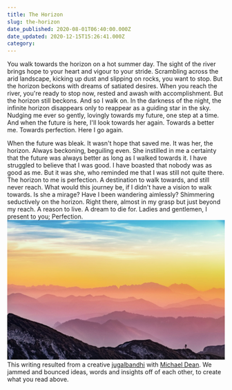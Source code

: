 ```yaml
---
title: The Horizon
slug: the-horizon
date_published: 2020-08-01T06:40:00.000Z
date_updated: 2020-12-15T15:26:41.000Z
category: 
---
```


You walk towards the horizon on a hot summer day. The sight of the river brings hope to your heart and vigour to your stride. Scrambling across the arid landscape, kicking up dust and slipping on rocks, you want to stop. But the horizon beckons with dreams of satiated desires. When you reach the river, you're ready to stop now, rested and awash with accomplishment. But the horizon still beckons. And so I walk on. In the darkness of the night, the infinite horizon disappears only to reappear as a guiding star in the sky. Nudging me ever so gently, lovingly towards my future, one step at a time. And when the future is here, I'll look towards her again. Towards a better me. Towards perfection. Here I go again.

When the future was bleak. It wasn't hope that saved me. It was her, the horizon. Always beckoning, beguiling even. She instilled in me a certainty that the future was always better as long as I walked towards it. I have struggled to believe that I was good. I have boasted that nobody was as good as me. But it was she, who reminded me that I was still not quite there. The horizon to me is perfection. A destination to walk towards, and still never reach. What would this journey be, if I didn't have a vision to walk towards. Is she a mirage? Have I been wandering aimlessly? Shimmering seductively on the horizon. Right there, almost in my grasp but just beyond my reach. A reason to live. A dream to die for. Ladies and gentlemen, I present to you; Perfection.
![Walking towards the Horizon](/assets/images/beautiful-horizon.jpg)
This writing resulted from a creative [jugalbandhi](https://en.wikipedia.org/wiki/Jugalbandi) with [Michael Dean](https://twitter.com/MichaelDean09). We jammed and bounced ideas, words and insights off of each other, to create what you read above.
